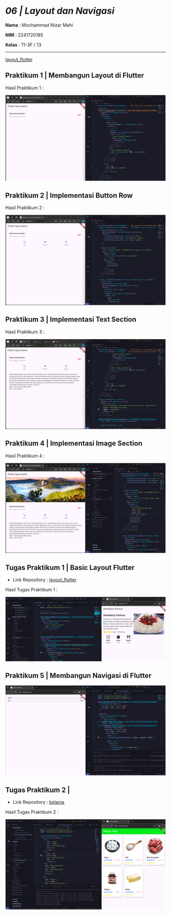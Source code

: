 # *06 | Layout dan Navigasi*

**Nama** : Mochammad Nizar Mahi

**NIM** : 2241720185

**Kelas** : TI-3F / 13

---

[layout_flutter](https://github.com/nizarmahi/layout_flutter)

## Praktikum 1 | Membangun Layout di Flutter

Hasil Praktikum 1 : 

![P1](assets/P1.png)

## Praktikum 2 | Implementasi Button Row

Hasil Praktikum 2 : 

![P2](assets/P2.png)

## Praktikum 3 | Implementasi Text Section

Hasil Praktikum 3 :

![P3](assets/P3.png)

## Praktikum 4 | Implementasi Image Section

Hasil Praktikum 4 :

![P4](assets/P4.png)

## Tugas Praktikum 1 | Basic Layout Flutter

- Link Repository : [layout_flutter](https://github.com/nizarmahi/layout_flutter)

Hasil Tugas Praktikum 1 : 

![T1](assets/T1.png)

## Praktikum 5 | Membangun Navigasi di Flutter

![P5](assets/P5.png)

## Tugas Praktikum 2 | 

- Link Repository : [belanja](https://github.com/nizarmahi/belanja)

Hasil Tugas Praktikum 2 : 

![T2](assets/T2.png)
